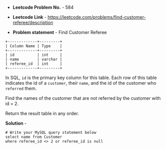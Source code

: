 - **Leetcode Problem No.** - 584

- **Leetcode Link** - https://leetcode.com/problems/find-customer-referee/description
- **Problem statement** - Find Customer Referee
```
+-------------+---------+
| Column Name | Type    |
+-------------+---------+
| id          | int     |
| name        | varchar |
| referee_id  | int     |
+-------------+---------+
```
In SQL, `id` is the primary key column for this table.
Each row of this table indicates the id of a `customer`, their `name`, and the id of the customer who `referred` them.
 

Find the names of the customer that are not referred by the customer with id = 2.

Return the result table in any order.

**Solution** -
```
# Write your MySQL query statement below
select name from Customer
where referee_id <> 2 or referee_id is null
```